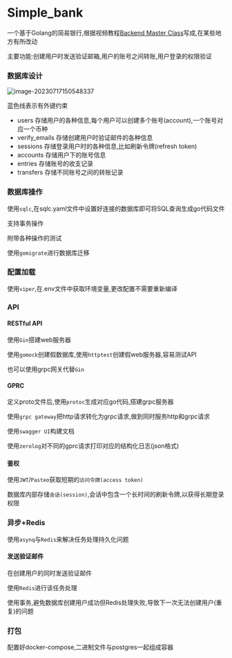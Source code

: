 # Simple_bank



一个基于Golang的简易银行,根据视频教程[Backend Master Class](https://bit.ly/backendmaster)写成,在某些地方有所改动

主要功能:创建用户时发送验证邮箱,用户的账号之间转账,用户登录的权限验证

### 数据库设计

![image-20230717150548337](https://cdn.jsdelivr.net/gh/LyntNy4n/md_image@main/img/image-20230717150548337.png)

蓝色线表示有外键约束

- users 存储用户的各种信息,每个用户可以创建多个账号(account),一个账号对应一个币种
- verify_emails 存储创建用户时验证邮件的各种信息
- sessions 存储登录用户时的各种信息,比如刷新令牌(refresh token)
- accounts 存储用户下的账号信息
- entries 存储账号的收支记录
- transfers 存储不同账号之间的转账记录

### 数据库操作

使用`sqlc`,在sqlc.yaml文件中设置好连接的数据库即可将SQL查询生成go代码文件

支持事务操作

附带各种操作的测试

使用`gomigrate`进行数据库迁移

### 配置加载

使用`viper`,在.env文件中获取环境变量,更改配置不需要重新编译

### API

#### RESTful API

使用`Gin`搭建web服务器

使用`gomock`创建假数据库,使用`httptest`创建假web服务器,容易测试API

也可以使用grpc网关代替`Gin`

#### GPRC

定义proto文件后,使用`protoc`生成对应go代码,搭建grpc服务器

使用`grpc gateway`把http请求转化为grpc请求,做到同时服务http和grpc请求

使用`swagger UI`构建文档

使用`zerolog`对不同的gprc请求打印对应的结构化日志(json格式)

#### 鉴权

使用`JWT`/`Pasteo`获取短期的`访问令牌(access token)`

数据库内部存储`会话(session)`,会话中包含一个长时间的刷新令牌,以获得长期登录权限

### 异步+Redis

使用`asynq`与`Redis`来解决任务处理持久化问题

#### 发送验证邮件

在创建用户的同时发送验证邮件

使用`Redis`进行该任务处理

使用事务,避免数据库创建用户成功但Redis处理失败,导致下一次无法创建用户(重复)的问题

### 打包

配置好docker-compose,二进制文件与postgres一起组成容器

